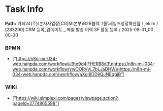# Task Info

**Path:** 카페24(주)\본사사업장\[CG]MI본부\B2B협력그룹\세일즈성장혁신팀 / jekim / [283290] CRM 등록_업데이트 _ 메일 발송 이력 SF 활동 등록 / 2025-08-01_00-00-00

### BPMN
- ["https://n8n-mi-034-web.hanpda.com/workflow/J9te9d4jFHERB8d3\nhttps://n8n-mi-034-web.hanpda.com/workflow/vwOORyVL7bLJaDHW\nhttps://n8n-mi-034-web.hanpda.com/workflow/aXgi8DD9QJNEqqjB"]

### WIKI
- ["https://wiki.simplexi.com/pages/viewpage.action?pageId=2774865598"]

